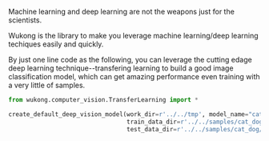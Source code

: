 Machine learning and deep learning are not the weapons just for the scientists. 

Wukong is the library to make you leverage machine learning/deep learning techiques easily and quickly.

By just one line code as the following, you can leverage the cutting edage deep learning technique--transfering learning to build a good image classification model, which can get amazing performance even training with a very little of samples.
```Python
from wukong.computer_vision.TransferLearning import *

create_default_deep_vision_model(work_dir=r'../../tmp', model_name="cat_dog", 
                                 train_data_dir=r'../../samples/cat_dog/train/', 
                                 test_data_dir=r'../../samples/cat_dog/test')
